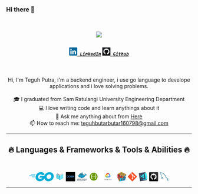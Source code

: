 ### Hi there 👋


<h1 align="center">
  <a href="https://git.io/typing-svg">
    <img src="https://readme-typing-svg.herokuapp.com/?lines=Hello,+There!+👋;I+am+Teguh+Putra....;Let's+Collaborate!&center=true&size=30">
  </a>
</h1>

<h5 align="center">
  <code><a href="https://www.linkedin.com/in/teguh-putra-470541262/" title="LinkedIn Profile"><img width="22" src="images/linkedin.svg"> LinkedIn</a></code>
  <code><a href="https://github.com/TeguhPutra16" title="Instagram Profile"><img width="22" src="images/github.png"> Github</a></code>
</h5>
<br>
<p align="center">
  Hi, I'm Teguh Putra, i'm a backend engineer, i use go language to develope applications and i love solving problems.

  <br>
  <br>
  🎓 I graduated from Sam Ratulangi University Engineering Department
  <br>
  💻 I love writing code and learn anythings about it
  <br>
  💬 Ask me anything about from <a href="https://github.com/TeguhPutra16/TeguhPutra16/issues">Here</a>
  <br>
  📫 How to reach me: <a href="mailto: teguhbutarbutar160798@gmail.com">teguhbutarbutar160798@gmail.com</a>
</p>

<hr>
<h2 align="center">🔥 Languages & Frameworks & Tools & Abilities 🔥</h2>
<br>
<p align="center">
  <code><img title="golang" height="25" src="images/golang.png"></code>
  <code><img title="Echo" height="25" src="images/echo.png"></code>
  <code><img title="Gorm" height="25" src="images/gorm.png"></code>
  <code><img title="docker" height="25" src="images/docker.png"></code>
  <code><img title="swagger" height="25" src="images/swagger.png"></code> 
  <code><img title="google cloud platform" height="25" src="images/gcp.png"></code> 
  <code><img title="Problem Solving" height="25" src="images/problemSolving.png"></code> 
  <code><img title="Git" height="25" src="images/git-original.svg"></code>
  <code><img title="Visual Studio Code" height="25" src="images/vscode.png"></code>
  <code><img title="GitHub" height="25" src="images/github.svg"></code>
  <code><img title="MySQL" height="25" src="images/mysql.svg"></code>

</p>
<hr>



<!--
**zumrudu-anka/zumrudu-anka** is a ✨ _special_ ✨ repository because its `README.md` (this file) appears on your GitHub profile.

Here are some ideas to get you started:

- 🔭 I’m currently working on ...
- 🌱 I’m currently learning ...
- 👯 I’m looking to collaborate on ...
- 🤔 I’m looking for help with ...
- 💬 Ask me about ...
- 📫 How to reach me: ...
- 😄 Pronouns: ...
- ⚡ Fun fact: ...


Notes: If you want use this readme, firstly star it please. If you can't align your repositories like this, please change your repository desription to shorter than now. Maybe 4 or 5 word will be good.

![Metrics](https://metrics.lecoq.io/zumrudu-anka?template=classic&base.header=0&base.activity=0&base.community=0&base.repositories=0&base.metadata=0&achievements=1&achievements.threshold=C&achievements.secrets=true&achievements.limit=0&config.timezone=Europe%2FIstanbul)

-->
<!--
**TeguhPutra16/TeguhPutra16** is a ✨ _special_ ✨ repository because its `README.md` (this file) appears on your GitHub profile.

Here are some ideas to get you started:

- 🔭 I’m currently working on ...
- 🌱 I’m currently learning ...
- 👯 I’m looking to collaborate on ...
- 🤔 I’m looking for help with ...
- 💬 Ask me about ...
- 📫 How to reach me: ...
- 😄 Pronouns: ...
- ⚡ Fun fact: ...
-->
